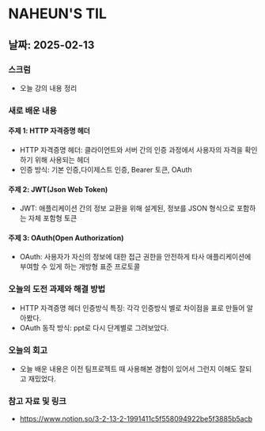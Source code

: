 # NAHEUN'S TIL 

## 날짜: 2025-02-13

### 스크럼
- 오늘 강의 내용 정리

### 새로 배운 내용
#### 주제 1: HTTP 자격증명 헤더
- HTTP 자격증명 헤더: 클라이언트와 서버 간의 인증 과정에서 사용자의 자격을 확인하기 위해 사용되는 헤더
- 인증 방식: 기본 인증,다이제스트 인증, Bearer 토큰, OAuth

#### 주제 2: JWT(Json Web Token)
- JWT: 애플리케이션 간의 정보 교환을 위해 설계된, 정보를 JSON 형식으로 포함하는 자체 포함형 토큰

#### 주제 3: OAuth(Open Authorization)
- OAuth: 사용자가 자신의 정보에 대한 접근 권한을 안전하게 타사 애플리케이션에 부여할 수 있게 하는 개방형 표준 프로토콜

### 오늘의 도전 과제와 해결 방법
- HTTP 자격증명 헤더 인증방식 특징: 각각 인증방식 별로 차이점을 표로 만들어 알아봤다.
- OAuth 동작 방식: ppt로 다시 단계별로 그려보았다.

### 오늘의 회고
- 오늘 배운 내용은 이전 팀프로젝트 때 사용해본 경험이 있어서 그런지 이해도 잘되고 재밌었다.

### 참고 자료 및 링크
- https://www.notion.so/3-2-13-2-1991411c5f558094922be5f3885b5acb
